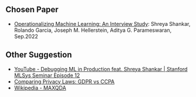 ## Chosen Paper
* [Operationalizing Machine Learning: An Interview Study](https://arxiv.org/abs/2209.09125): Shreya Shankar, Rolando Garcia, Joseph M. Hellerstein, Aditya G. Parameswaran, Sep.2022

## Other Suggestion
* [YouTube - Debugging ML in Production feat. Shreya Shankar | Stanford MLSys Seminar Episode 12](https://www.youtube.com/watch?v=aGzu7nI8IRE)
* [Comparing Privacy Laws: GDPR vs CCPA](https://github.com/learn-data-science/data-science-reading/blob/master/Other%20Reference%20Materials/GDPR_CCPA_Comparison-Guide.pdf)
* [Wikipedia - MAXQDA](https://en.wikipedia.org/wiki/MAXQDA)


